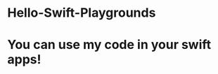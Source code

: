 Hello-Swift-Playgrounds
=======================
You can use my code in your swift apps!
=======================
